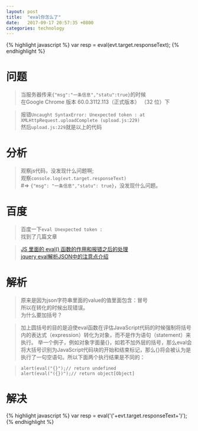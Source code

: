 ```yaml
---
layout: post
title:  "eval你怎么了"
date:   2017-09-17 20:57:35 +0800
categories: technology
---
```

{% highlight javascript %}
    var resp = eval(evt.target.responseText);
{% endhighlight %}

# 问题

>当服务器传来`{"msg":"一条信息","statu":true}`的时候  
>在Google Chrome 版本 60.0.3112.113（正式版本） （32 位）下   

>报错`Uncaught SyntaxError: Unexpected token : at XMLHttpRequest.uploadComplete (upload.js:229)`  
>然后`upload.js:229`就是以上的代码

# 分析
>观察js代码，没发现什么问题啊;  
>观察`console.log(evt.target.responseText)`  
> #=> `{"msg": "一条信息","statu": true}`，没发现什么问题。

# 百度
>百度一下`eval Unexpected token :`  
>找到了几篇文章  

>[JS 里面的 eval() 函数的作用和报错之后的处理](http://blog.csdn.net/qq_27093465/article/details/49070347)  
>[jquery eval解析JSON中的注意点介绍](http://www.jb51.net/article/40842.htm)


# 解析
>原来是因为json字符串里面的value的值里面包含：冒号  
>所以在转化的时候出现错误。  
>为什么要加括号？

>加上圆括号的目的是迫使eval函数在评估JavaScript代码的时候强制将括号内的表达式（expression）转化为对象，而不是作为语句（statement）来执行。
举一个例子，例如对象字面量{}，如若不加外层的括号，那么eval会将大括号识别为JavaScript代码块的开始和结束标记，那么{}将会被认为是执行了一句空语句。所以下面两个执行结果是不同的：

>```
>alert(eval("{}");// return undefined
>alert(eval("({})");// return object[Object]
>```

# 解决
>
{% highlight javascript %}
    var resp = eval('('+evt.target.responseText+')');
{% endhighlight %}